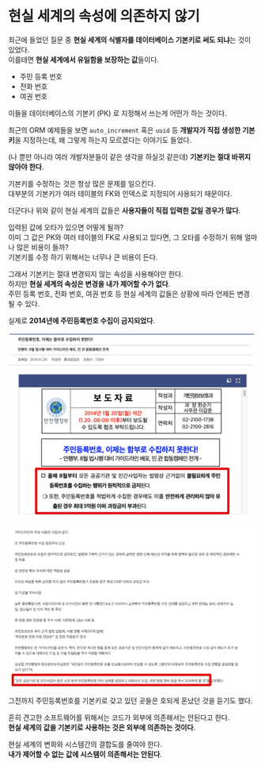 # 현실 세계의 속성에 의존하지 않기

최근에 들었던 질문 중 **현실 세계의 식별자를 데이터베이스 기본키로 써도 되냐**는 것이 있었다.  
이를테면 **현실 세계에서 유일함을 보장하는 값**들이다.  

* 주민 등록 번호
* 전화 번호
* 여권 번호

이들을 데이터베이스의 기본키 (PK) 로 지정해서 쓰는게 어떤가 하는 것이다.  
  
최근의 ORM 예제들을 보면 `auto_increment` 혹은 `uuid` 등 **개발자가 직접 생성한 기본키**을 지정하는데, 왜 그렇게 하는지 모르겠다는 이야기도 들었다.  
  
(나 뿐만 아니라 여러 개발자분들이 같은 생각을 하실것 같은데) **기본키는 절대 바뀌지 않아야 한다**.  
  
기본키를 수정하는 것은 항상 많은 문제를 일으킨다.  
대부분의 기본키가 여러 테이블의 FK와 인덱스로 지정되어 사용되기 때문이다.  
  
더군다나 위와 같이 현실 세계의 값들은 **사용자들이 직접 입력한 값일 경우가 많다**.  

입력된 값에 오타가 있으면 어떻게 될까?  
이미 그 값은 PK와 여러 테이블의 FK로 사용되고 있다면,  그 오타를 수정하기 위해 얼마나 많은 비용이 들까?   
기본키를 수정 하기 위해서는 너무나 큰 비용이 든다.  
  
그래서 기본키는 절대 변경되지 않는 속성을 사용해야만 한다.  
하지만 **현실 세계의 속성은 변경을 내가 제어할 수가 없다**.  
주민 등록 번호, 전화 번호, 여권 번호 등 현실 세계의 값들은 상황에 따라 언제든 변경 될 수 있다.  
  
실제로 **2014년에 주민등록번호 수집이 금지되었다**.

![ex1](./images/ex1.png)

![ex2](./images/ex2.png)

그전까지 주민등록번호를 기본키로 갖고 있던 곳들은 호되게 혼났던 것을 듣기도 했다.  
  
흔히 견고한 소프트웨어를 위해서는 코드가 외부에 의존해서는 안된다고 한다.  
**현실 세계의 값을 기본키로 사용하는 것은 외부에 의존하는 것이다**.  
  
현실 세계의 변화와 시스템간의 결합도를 줄여야 한다.  
**내가 제어할 수 없는 값에 시스템이 의존해서는 안된다**.

